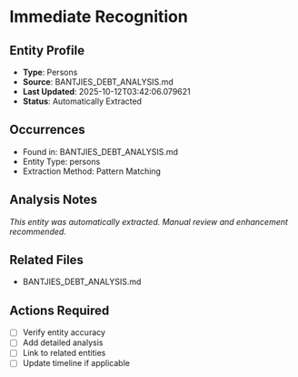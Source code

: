 # Immediate Recognition

## Entity Profile
- **Type**: Persons
- **Source**: BANTJIES_DEBT_ANALYSIS.md
- **Last Updated**: 2025-10-12T03:42:06.079621
- **Status**: Automatically Extracted

## Occurrences
- Found in: BANTJIES_DEBT_ANALYSIS.md
- Entity Type: persons
- Extraction Method: Pattern Matching

## Analysis Notes
*This entity was automatically extracted. Manual review and enhancement recommended.*

## Related Files
- BANTJIES_DEBT_ANALYSIS.md

## Actions Required
- [ ] Verify entity accuracy
- [ ] Add detailed analysis
- [ ] Link to related entities
- [ ] Update timeline if applicable
